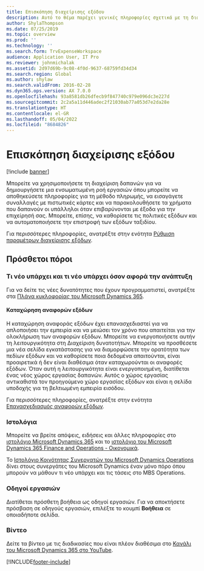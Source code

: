 ```yaml
---
title: Επισκόπηση διαχείρισης εξόδου
description: Αυτό το θέμα παρέχει γενικές πληροφορίες σχετικά με τη διαχείριση εξόδων και συνδέσεις σε πρόσθετους πόρους. Μπορείτε να χρησιμοποιήσετε τη διαχείριση δαπανών για να δημιουργήσετε μια ενσωματωμένη ροή εργασιών όπου μπορείτε να αποθηκεύσετε πληροφορίες για τη μέθοδο πληρωμής, να εισαγάγετε συναλλαγές με πιστωτικές κάρτες και να παρακολουθήσετε τα χρήματα που δαπανούν οι υπάλληλοι όταν επιβαρύνονται με έξοδα για την επιχείρησή σας.
author: ShylaThompson
ms.date: 07/25/2019
ms.topic: overview
ms.prod: ''
ms.technology: ''
ms.search.form: TrvExpenseWorkspace
audience: Application User, IT Pro
ms.reviewer: johnmichalak
ms.assetid: 2d97d69b-9c08-4f0d-9637-68759fd34d34
ms.search.region: Global
ms.author: shylaw
ms.search.validFrom: 2016-02-28
ms.dyn365.ops.version: AX 7.0.0
ms.openlocfilehash: 93a8581db26dfecb9f847740c979e096dc3e227d
ms.sourcegitcommit: 2c2a5a11d446adec2f21030ab77a053d7e2da28e
ms.translationtype: HT
ms.contentlocale: el-GR
ms.lasthandoff: 05/04/2022
ms.locfileid: "8684826"
---
```

# <a name="expense-management-overview"></a>Επισκόπηση διαχείρισης εξόδου

[!include [banner](../includes/banner.md)]

Μπορείτε να χρησιμοποιήσετε τη διαχείριση δαπανών για να δημιουργήσετε μια ενσωματωμένη ροή εργασιών όπου μπορείτε να αποθηκεύσετε πληροφορίες για τη μέθοδο πληρωμής, να εισαγάγετε συναλλαγές με πιστωτικές κάρτες και να παρακολουθήσετε τα χρήματα που δαπανούν οι υπάλληλοι όταν επιβαρύνονται με έξοδα για την επιχείρησή σας. Μπορείτε, επίσης, να καθορίσετε τις πολιτικές εξόδων και να αυτοματοποιήσετε την επιστροφή των εξόδων ταξιδίου.

Για περισσότερες πληροφορίες, ανατρέξτε στην ενότητα [Ρύθμιση παραμέτρων διαχείρισης εξόδων](plan-expense-management.md).

## <a name="additional-resources"></a>Πρόσθετοι πόροι

### <a name="whats-new-and-in-development"></a>Τι νέο υπάρχει και τι νέο υπάρχει όσον αφορά την ανάπτυξη

Για να δείτε τις νέες δυνατότητες που έχουν προγραμματιστεί, ανατρέξτε στα [Πλάνα κυκλοφορίας του Microsoft Dynamics 365](/dynamics365/release-plans/).

#### <a name="expense-report-entry"></a>Καταχώρηση αναφορών εξόδων

Η καταχώρηση αναφοράς εξόδων έχει επανασχεδιαστεί για να απλοποιήσει την εμπειρία και να μειώσει τον χρόνο που απαιτείται για την ολοκλήρωση των αναφορών εξόδων. Μπορείτε να ενεργοποιήσετε αυτήν τη λειτουργικότητα στη Διαχείριση δυνατοτήτων. Μπορείτε να προσθέσετε μια νέα σελίδα εγκατάστασης για να διαμορφώσετε την ορατότητα των πεδίων εξόδων και να καθορίσετε ποια δεδομένα απαιτούνται, είναι προαιρετικά ή δεν είναι διαθέσιμα όταν καταχωρούνται οι αναφορές εξόδων. Όταν αυτή η λειτουργικότητα είναι ενεργοποιημένη, διατίθεται ένας νέος χώρος εργασίας δαπανών. Αυτός ο χώρος εργασίας αντικαθιστά τον προηγούμενο χώρο εργασίας εξόδων και είναι η σελίδα υποδοχής για τη βελτιωμένη εμπειρία εισόδου.

Για περισσότερες πληροφορίες, ανατρέξτε στην ενότητα [Επανασχεδιασμός αναφορών εξόδων](ExpenseWorkspaceNew.md).

### <a name="blogs"></a>Ιστολόγια

Μπορείτε να βρείτε απόψεις, ειδήσεις και άλλες πληροφορίες στο [ιστολόγιο Microsoft Dynamics 365](https://community.dynamics.com/b/msftdynamicsblog?c=Enterprise) και το [ιστολόγιο του Microsoft Dynamics 365 Finance and Operations - Οικονομικά](https://community.dynamics.com/365/financeandoperations/b/financials).

Το [Ιστολόγιο Κοινότητας Συνεργατών του Microsoft Dynamics Operations](https://community.dynamics.com/partner/b/operationspartnercommunityblog) δίνει στους συνεργάτες του Microsoft Dynamics έναν μόνο πόρο όπου μπορούν να μάθουν τι νέο υπάρχει και τις τάσεις στο MBS Operations.

### <a name="task-guides"></a>Οδηγοί εργασιών

Διατίθεται πρόσθετη βοήθεια ως οδηγοί εργασιών. Για να αποκτήσετε πρόσβαση σε οδηγούς εργασιών, επιλέξτε το κουμπί **Βοήθεια** σε οποιαδήποτε σελίδα.

### <a name="videos"></a>Βίντεο

Δείτε τα βίντεο με τις διαδικασίες που είναι πλέον διαθέσιμα στο [Κανάλι του Microsoft Dynamics 365 στο YouTube](https://www.youtube.com/channel/UCJGCg4rB3QSs8y_1FquelBQ).


[!INCLUDE[footer-include](../includes/footer-banner.md)]